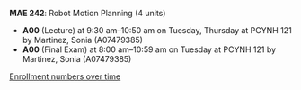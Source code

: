 **MAE 242**: Robot Motion Planning (4 units)

- **A00** (Lecture) at 9:30 am–10:50 am on Tuesday, Thursday at PCYNH 121 by Martinez, Sonia (A07479385)
- **A00** (Final Exam) at 8:00 am–10:59 am on Tuesday at PCYNH 121 by Martinez, Sonia (A07479385)

[Enrollment numbers over time](./MAE242.tsv)
